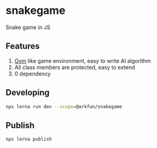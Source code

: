 # snakegame

Snake game in JS

## Features

1. [Gym](https://github.com/openai/gym) like game environment, easy to write AI algorithm
2. All class members are protected, easy to extend
3. 0 dependency

## Developing

```bash
npx lerna run dev --scope=@arkfun/snakegame
```

## Publish

```bash
npx lerna publish
```

